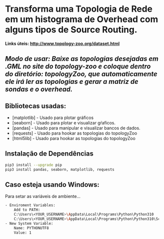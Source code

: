 # Transforma uma Topologia de Rede em um histograma de Overhead com alguns tipos de Source Routing.
#### Links úteis: http://www.topology-zoo.org/dataset.html
## _Modo de usar: Baixe as topologias desejadas em .GML no site do topology-zoo e coloque dentro do diretório: topologyZoo, que automaticamente ele irá ler as topologias e gerar a matriz de sondas e o overhead._

## Bibliotecas usadas:
- [matplotlib] - Usado para plotar gráficos
- [seaborn] - Usado para plotar e visualizar gŕaficos.
- [pandas] - Usado para manipular e visualizar bancos de dados.
- [requests] - Usado para hookar as topologias do topologyZoo 
- [html5lib] - Usado para hookar as topologias do topologyZoo 

## Instalação de Dependências
```sh
pip3 install --upgrade pip
pip3 install pandas, seaborn, matplotlib, requests
```

## Caso esteja usando Windows:
Para setar as variáveis de ambiente...
```sh
- Enviroment Variables:
    Add to PATH:
    C:\Users\<YOUR_USERNAME>\AppData\Local\Programs\Python\Python310
    C:\Users\<YOUR_USERNAME>\AppData\Local\Programs\Python\Python310\Scripts
- New System Variable:
    Name: PYTHONUTF8
    Value: 1
```